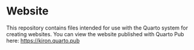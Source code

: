 # Website

This repository contains files intended for use with the Quarto system for creating websites. 
You can view the website published with Quarto Pub here:
https://kiron.quarto.pub